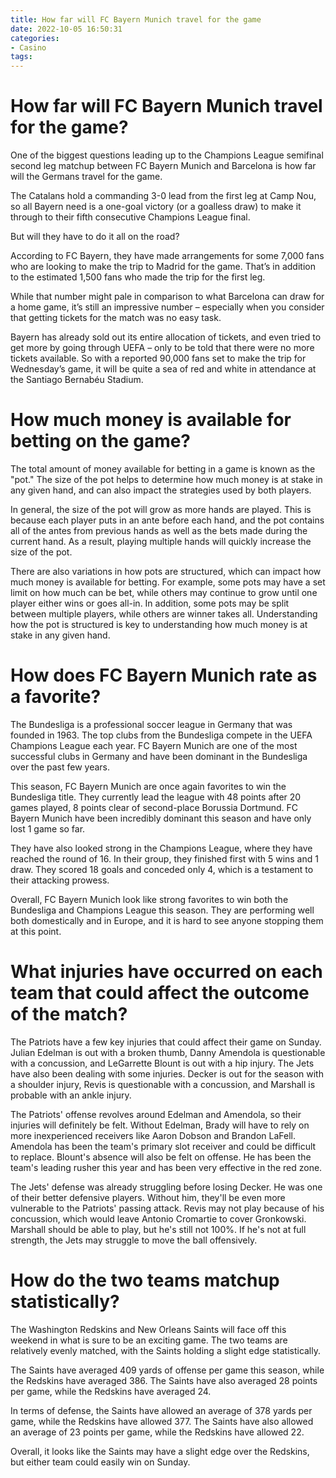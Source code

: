 ```yaml
---
title: How far will FC Bayern Munich travel for the game
date: 2022-10-05 16:50:31
categories:
- Casino
tags:
---
```



#  How far will FC Bayern Munich travel for the game?

One of the biggest questions leading up to the Champions League semifinal second leg matchup between FC Bayern Munich and Barcelona is how far will the Germans travel for the game.

The Catalans hold a commanding 3-0 lead from the first leg at Camp Nou, so all Bayern need is a one-goal victory (or a goalless draw) to make it through to their fifth consecutive Champions League final.

But will they have to do it all on the road?

According to FC Bayern, they have made arrangements for some 7,000 fans who are looking to make the trip to Madrid for the game. That’s in addition to the estimated 1,500 fans who made the trip for the first leg.

While that number might pale in comparison to what Barcelona can draw for a home game, it’s still an impressive number – especially when you consider that getting tickets for the match was no easy task.

Bayern has already sold out its entire allocation of tickets, and even tried to get more by going through UEFA – only to be told that there were no more tickets available. So with a reported 90,000 fans set to make the trip for Wednesday’s game, it will be quite a sea of red and white in attendance at the Santiago Bernabéu Stadium.

#  How much money is available for betting on the game?

The total amount of money available for betting in a game is known as the "pot." The size of the pot helps to determine how much money is at stake in any given hand, and can also impact the strategies used by both players.

In general, the size of the pot will grow as more hands are played. This is because each player puts in an ante before each hand, and the pot contains all of the antes from previous hands as well as the bets made during the current hand. As a result, playing multiple hands will quickly increase the size of the pot.

There are also variations in how pots are structured, which can impact how much money is available for betting. For example, some pots may have a set limit on how much can be bet, while others may continue to grow until one player either wins or goes all-in. In addition, some pots may be split between multiple players, while others are winner takes all. Understanding how the pot is structured is key to understanding how much money is at stake in any given hand.

#  How does FC Bayern Munich rate as a favorite?

The Bundesliga is a professional soccer league in Germany that was founded in 1963. The top clubs from the Bundesliga compete in the UEFA Champions League each year. FC Bayern Munich are one of the most successful clubs in Germany and have been dominant in the Bundesliga over the past few years.

This season, FC Bayern Munich are once again favorites to win the Bundesliga title. They currently lead the league with 48 points after 20 games played, 8 points clear of second-place Borussia Dortmund. FC Bayern Munich have been incredibly dominant this season and have only lost 1 game so far.

They have also looked strong in the Champions League, where they have reached the round of 16. In their group, they finished first with 5 wins and 1 draw. They scored 18 goals and conceded only 4, which is a testament to their attacking prowess.

Overall, FC Bayern Munich look like strong favorites to win both the Bundesliga and Champions League this season. They are performing well both domestically and in Europe, and it is hard to see anyone stopping them at this point.

#  What injuries have occurred on each team that could affect the outcome of the match?

The Patriots have a few key injuries that could affect their game on Sunday. Julian Edelman is out with a broken thumb, Danny Amendola is questionable with a concussion, and LeGarrette Blount is out with a hip injury. The Jets have also been dealing with some injuries. Decker is out for the season with a shoulder injury, Revis is questionable with a concussion, and Marshall is probable with an ankle injury.

The Patriots' offense revolves around Edelman and Amendola, so their injuries will definitely be felt. Without Edelman, Brady will have to rely on more inexperienced receivers like Aaron Dobson and Brandon LaFell. Amendola has been the team's primary slot receiver and could be difficult to replace. Blount's absence will also be felt on offense. He has been the team's leading rusher this year and has been very effective in the red zone.

The Jets' defense was already struggling before losing Decker. He was one of their better defensive players. Without him, they'll be even more vulnerable to the Patriots' passing attack. Revis may not play because of his concussion, which would leave Antonio Cromartie to cover Gronkowski. Marshall should be able to play, but he's still not 100%. If he's not at full strength, the Jets may struggle to move the ball offensively.

#  How do the two teams matchup statistically?

The Washington Redskins and New Orleans Saints will face off this weekend in what is sure to be an exciting game. The two teams are relatively evenly matched, with the Saints holding a slight edge statistically.

The Saints have averaged 409 yards of offense per game this season, while the Redskins have averaged 386. The Saints have also averaged 28 points per game, while the Redskins have averaged 24.

In terms of defense, the Saints have allowed an average of 378 yards per game, while the Redskins have allowed 377. The Saints have also allowed an average of 23 points per game, while the Redskins have allowed 22.

Overall, it looks like the Saints may have a slight edge over the Redskins, but either team could easily win on Sunday.
